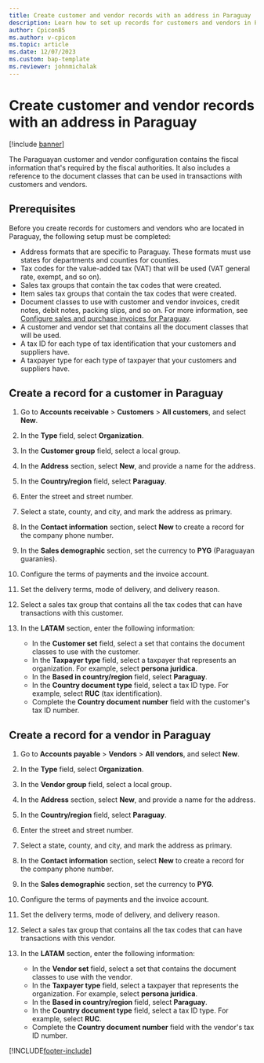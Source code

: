 ```yaml
---
title: Create customer and vendor records with an address in Paraguay
description: Learn how to set up records for customers and vendors in Paraguay, including prerequisites, including an outline on create a record for a customer.
author: Cpicon85
ms.author: v-cpicon
ms.topic: article
ms.date: 12/07/2023
ms.custom: bap-template
ms.reviewer: johnmichalak
---
```


# Create customer and vendor records with an address in Paraguay

[!include [banner](../../includes/banner.md)]

The Paraguayan customer and vendor configuration contains the fiscal information that's required by the fiscal authorities. It also includes a reference to the document classes that can be used in transactions with customers and vendors.

## Prerequisites

Before you create records for customers and vendors who are located in Paraguay, the following setup must be completed:

- Address formats that are specific to Paraguay. These formats must use states for departments and counties for counties.
- Tax codes for the value-added tax (VAT) that will be used (VAT general rate, exempt, and so on).
- Sales tax groups that contain the tax codes that were created.
- Item sales tax groups that contain the tax codes that were created.
- Document classes to use with customer and vendor invoices, credit notes, debit notes, packing slips, and so on. For more information, see [Configure sales and purchase invoices for Paraguay](ltm-configure-invoices-Paraguay.md).
- A customer and vendor set that contains all the document classes that will be used.
- A tax ID for each type of tax identification that your customers and suppliers have.
- A taxpayer type for each type of taxpayer that your customers and suppliers have.

## Create a record for a customer in Paraguay

1. Go to **Accounts receivable** \> **Customers** \> **All customers**, and select **New**.
2. In the **Type** field, select **Organization**.
3. In the **Customer group** field, select a local group.
4. In the **Address** section, select **New**, and provide a name for the address.
5. In the **Country/region** field, select **Paraguay**.
6. Enter the street and street number.
7. Select a state, county, and city, and mark the address as primary.
8. In the **Contact information** section, select **New** to create a record for the company phone number.
9. In the **Sales demographic** section, set the currency to **PYG** (Paraguayan guaran&iacute;es).
10. Configure the terms of payments and the invoice account.
11. Set the delivery terms, mode of delivery, and delivery reason.
12. Select a sales tax group that contains all the tax codes that can have transactions with this customer.
13. In the **LATAM** section, enter the following information:

    - In the **Customer set** field, select a set that contains the document classes to use with the customer.
    - In the **Taxpayer type** field, select a taxpayer that represents an organization. For example, select **persona juridica**.
    - In the **Based in country/region** field, select **Paraguay**.
    - In the **Country document type** field, select a tax ID type. For example, select **RUC** (tax identification).
    - Complete the **Country document number** field with the customer's tax ID number.

## Create a record for a vendor in Paraguay

1. Go to **Accounts payable** \> **Vendors** \> **All vendors**, and select **New**.
2. In the **Type** field, select **Organization**.
3. In the **Vendor group** field, select a local group.
4. In the **Address** section, select **New**, and provide a name for the address.
5. In the **Country/region** field, select **Paraguay**.
6. Enter the street and street number.
7. Select a state, county, and city, and mark the address as primary.
8. In the **Contact information** section, select **New** to create a record for the company phone number.
9. In the **Sales demographic** section, set the currency to **PYG**.
10. Configure the terms of payments and the invoice account.
11. Set the delivery terms, mode of delivery, and delivery reason.
12. Select a sales tax group that contains all the tax codes that can have transactions with this vendor.
13. In the **LATAM** section, enter the following information:

    - In the **Vendor set** field, select a set that contains the document classes to use with the vendor.
    - In the **Taxpayer type** field, select a taxpayer that represents the organization. For example, select **persona juridica**.
    - In the **Based in country/region** field, select **Paraguay**.
    - In the **Country document type** field, select a tax ID type. For example, select **RUC**.
    - Complete the **Country document number** field with the vendor's tax ID number.

[!INCLUDE[footer-include](../../../includes/footer-banner.md)]
